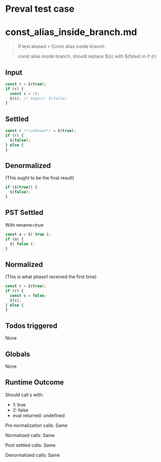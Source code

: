# Preval test case

# const_alias_inside_branch.md

> If test aliased > Const alias inside branch
>
> const alias inside branch, should replace $(s) with $(false) in if (r)

## Input

`````js filename=intro
const r = $(true);
if (r) {
  const s = !r;
  $(s); // expect: $(false)
}
`````


## Settled


`````js filename=intro
const r /*:unknown*/ = $(true);
if (r) {
  $(false);
} else {
}
`````


## Denormalized
(This ought to be the final result)

`````js filename=intro
if ($(true)) {
  $(false);
}
`````


## PST Settled
With rename=true

`````js filename=intro
const a = $( true );
if (a) {
  $( false );
}
`````


## Normalized
(This is what phase1 received the first time)

`````js filename=intro
const r = $(true);
if (r) {
  const s = false;
  $(s);
} else {
}
`````


## Todos triggered


None


## Globals


None


## Runtime Outcome


Should call `$` with:
 - 1: true
 - 2: false
 - eval returned: undefined

Pre normalization calls: Same

Normalized calls: Same

Post settled calls: Same

Denormalized calls: Same
